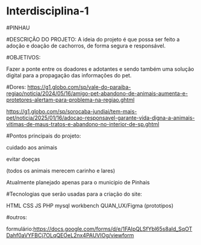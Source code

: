 # Interdisciplina-1

#PINHAU

#DESCRIÇÃO DO PROJETO:
A ideia do projeto é que possa ser feito a adoção e doação de cachorros, de forma segura e responsável.

#OBJETIVOS:

Fazer a ponte entre os doadores e adotantes e sendo também uma solução digital para a propagação das informações do pet.

#Dores:
https://g1.globo.com/sp/vale-do-paraiba-regiao/noticia/2024/05/16/amigo-pet-abandono-de-animais-aumenta-e-protetores-alertam-para-problema-na-regiao.ghtml

https://g1.globo.com/sp/sorocaba-jundiai/tem-mais-pet/noticia/2025/01/16/adocao-responsavel-garante-vida-digna-a-animais-vitimas-de-maus-tratos-e-abandono-no-interior-de-sp.ghtml




#Pontos principais do projeto:

cuidado aos animais

evitar doeças

(todos os animais merecem carinho e lares)

Atualmente planejado apenas para o municipio de Pinhais





#Tecnologias que serão usadas para a criação do site:

HTML
CSS
JS
PHP
mysql workbench
QUAN_UX/Figma (prototipos)

#outros:

formulário:https://docs.google.com/forms/d/e/1FAIpQLSfYbl65s8ald_SqOTDahf0aVYFBCj7OLqQEOeL2nx4PAUVIOg/viewform










